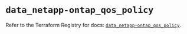 # `data_netapp-ontap_qos_policy`

Refer to the Terraform Registry for docs: [`data_netapp-ontap_qos_policy`](https://registry.terraform.io/providers/netapp/netapp-ontap/2.3.0/docs/data-sources/qos_policy).
